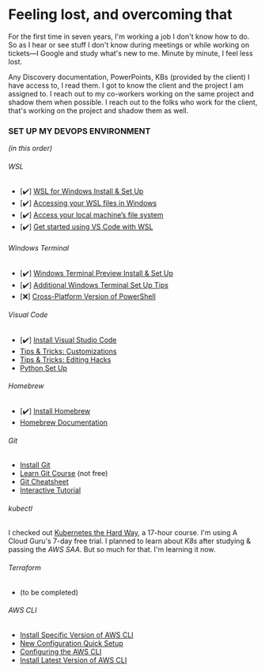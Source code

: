 # Feeling lost, and overcoming that 
For the first time in seven years, I'm working a job I don't know how to do. So as I hear or see stuff I don't know during meetings or while working on tickets—I Google and study what's new to me. Minute by minute, I feel less lost.

Any Discovery documentation, PowerPoints, KBs (provided by the client) I have access to, I read them. I got to know the client and the project I am assigned to. I reach out to my co-workers working on the same project and shadow them when possible. I reach out to the folks who work for the client, that's working on the project and shadow them as well.

### SET UP MY DEVOPS ENVIRONMENT
*(in this order)*
###### WSL
* [✔️] [WSL for Windows Install & Set Up](https://docs.microsoft.com/en-us/windows/wsl/install)
* [✔️] [Accessing your WSL files in Windows](https://ling123labs.com/posts/WSL-files-in-Windows-and-vice-versa/#:~:text=To%20access%20your%20Linux%20files,environment%20as%20a%20second%20network.)
* [✔️] [Access your local machine’s file system](https://docs.microsoft.com/en-us/windows/wsl/faq)
* [✔️] [Get started using VS Code with WSL](https://docs.microsoft.com/en-us/windows/wsl/tutorials/wsl-vscode)
###### Windows Terminal
* [✔️] [Windows Terminal Preview Install & Set Up](https://docs.microsoft.com/en-us/windows/terminal/install)
* [✔️] [Additional Windows Terminal Set Up Tips](https://docs.microsoft.com/en-us/windows/wsl/setup/environment#set-up-windows-terminal)
* [❌] [Cross-Platform Version of PowerShell](https://docs.microsoft.com/en-us/powershell/scripting/install/installing-powershell?view=powershell-7.2)
###### Visual Code
* [✔️] [Install Visual Studio Code](https://code.visualstudio.com/docs/setup/setup-overview)
* [Tips & Tricks: Customizations](https://code.visualstudio.com/docs/getstarted/tips-and-tricks#_customization)
* [Tips & Tricks: Editing Hacks](https://code.visualstudio.com/docs/getstarted/tips-and-tricks#_editing-hacks)
* [Python Set Up](https://code.visualstudio.com/docs/languages/python)
###### Homebrew
* [✔️] [Install Homebrew](https://brew.sh/)
* [Homebrew Documentation](https://docs.brew.sh/Homebrew-on-Linux)
###### Git
* [Install Git](git-install.md)
* [Learn Git Course](https://www.codecademy.com/learn/learn-git) (not free)
* [Git Cheatsheet](https://www.codecademy.com/learn/fscp-git-and-github-part-i/modules/fecp-introduction-to-git/cheatsheet)
* [Interactive Tutorial](https://github.com/jlord/git-it-electron)
###### kubectl
I checked out [Kubernetes the Hard Way](https://acloudguru.com/course/kubernetes-the-hard-way), a 17-hour course. I'm using A Cloud Guru's 7-day free trial. I planned to learn about <em>K8s</em> after studying & passing the <em>AWS SAA</em>. But so much for that. I'm learning it now.
###### Terraform
* (to be completed)
###### AWS CLI
* [Install Specific Version of AWS CLI](https://docs.aws.amazon.com/cli/latest/userguide/getting-started-version.html)
* [New Configuration Quick Setup](https://docs.aws.amazon.com/cli/latest/userguide/getting-started-quickstart.html)
* [Configuring the AWS CLI](https://docs.aws.amazon.com/cli/latest/userguide/cli-chap-configure.html)
* [Install Latest Version of AWS CLI](https://docs.aws.amazon.com/cli/latest/userguide/getting-started-install.html)
